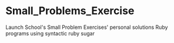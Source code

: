 # Small_Problems_Exercise
Launch School's Small Problem Exercises' personal solutions
Ruby programs using syntactic ruby sugar

